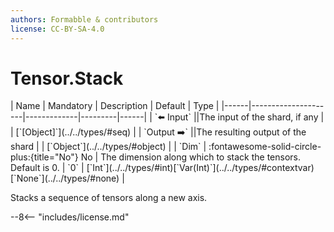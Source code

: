 ```yaml
---
authors: Formabble & contributors
license: CC-BY-SA-4.0
---
```



# Tensor.Stack

<div class="sh-parameters" markdown="1">
| Name | Mandatory | Description | Default | Type |
|------|---------------------|-------------|---------|------|
| `⬅️ Input` ||The input of the shard, if any | | [`[Object]`](../../types/#seq) |
| `Output ➡️` ||The resulting output of the shard | | [`Object`](../../types/#object) |
| `Dim` | :fontawesome-solid-circle-plus:{title="No"} No  | The dimension along which to stack the tensors. Default is 0. | `0` | [`Int`](../../types/#int)[`Var(Int)`](../../types/#contextvar)[`None`](../../types/#none) |

</div>

Stacks a sequence of tensors along a new axis.

--8<-- "includes/license.md"


